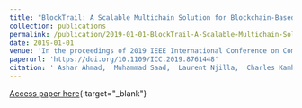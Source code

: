 ```yaml
---
title: "BlockTrail: A Scalable Multichain Solution for Blockchain-Based Audit Trails"
collection: publications
permalink: /publication/2019-01-01-BlockTrail-A-Scalable-Multichain-Solution-for-Blockchain-Based-Audit-Trails
date: 2019-01-01
venue: 'In the proceedings of 2019 IEEE International Conference on Communications, ICC 2019, Shanghai, China, May 20-24, 2019'
paperurl: 'https://doi.org/10.1109/ICC.2019.8761448'
citation: ' Ashar Ahmad,  Muhammad Saad,  Laurent Njilla,  Charles Kamhoua,  Mostafa Bassiouni,  Aziz Mohaisen, &quot;BlockTrail: A Scalable Multichain Solution for Blockchain-Based Audit Trails.&quot; In the proceedings of 2019 IEEE International Conference on Communications, ICC 2019, Shanghai, China, May 20-24, 2019, 2019.'
---
```

[Access paper here](https://doi.org/10.1109/ICC.2019.8761448){:target="_blank"}

